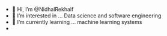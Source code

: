 - 👋 Hi, I’m @NidhalRekhaif
- 👀 I’m interested in ... Data science and software engineering
- 🌱 I’m currently learning ... machine learning systems
- 

<!---
NidhalRekhaif/NidhalRekhaif is a ✨ special ✨ repository because its `README.md` (this file) appears on your GitHub profile.
You can click the Preview link to take a look at your changes.
--->
